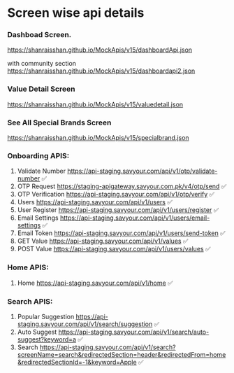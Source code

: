 # Screen wise api details

### Dashboad Screen.
https://shanraisshan.github.io/MockApis/v15/dashboardApi.json

with community section
https://shanraisshan.github.io/MockApis/v15/dashboardapi2.json 

### Value Detail Screen
https://shanraisshan.github.io/MockApis/v15/valuedetail.json 

### See All Special Brands Screen
https://shanraisshan.github.io/MockApis/v15/specialbrand.json

### Onboarding APIS:
1. Validate Number https://api-staging.savyour.com/api/v1/otp/validate-number :white_check_mark:
2. OTP Request https://staging-apigateway.savyour.com.pk/v4/otp/send :white_check_mark:
3. OTP Verification https://api-staging.savyour.com/api/v1/otp/verify :white_check_mark:
4. Users https://api-staging.savyour.com/api/v1/users :white_check_mark:
5. User Register https://api-staging.savyour.com/api/v1/users/register :white_check_mark:
6. Email Settings https://api-staging.savyour.com/api/v1/users/email-settings :white_check_mark:
7. Email Token https://api-staging.savyour.com/api/v1/users/send-token :white_check_mark:
8. GET Value https://api-staging.savyour.com/api/v1/values :white_check_mark:
9. POST Value https://api-staging.savyour.com/api/v1/users/values :white_check_mark:

### Home APIS:
1. Home https://api-staging.savyour.com/api/v1/home :white_check_mark:

### Search APIS:
1. Popular Suggestion https://api-staging.savyour.com/api/v1/search/suggestion :white_check_mark:
2. Auto Suggest https://api-staging.savyour.com/api/v1/search/auto-suggest?keyword=a :white_check_mark:
3. Search https://api-staging.savyour.com/api/v1/search?screenName=search&redirectedSection=header&redirectedFrom=home&redirectedSectionId=-1&keyword=Apple :white_check_mark:
